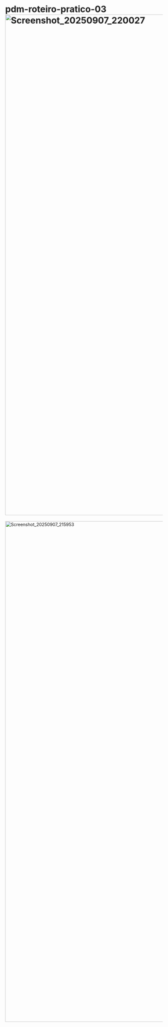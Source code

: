 # pdm-roteiro-pratico-03<img width="720" height="1600" alt="Screenshot_20250907_220027" src="https://github.com/user-attachments/assets/38961cb0-9dc9-47fd-84ee-23718faab819" />
<img width="720" height="1600" alt="Screenshot_20250907_215953" src="https://github.com/user-attachments/assets/980c7568-91d9-4647-869e-a6862d5ca87c" />
